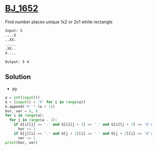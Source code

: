 # [BJ_1652](https://acmicpc.net/problem/1652)

Find number places unique 1x2 or 2x1 white rectangle

```txt
Input: 5
....X
..XX.
.....
.XX..
X....

Output: 5 4
```

## Solution

* py

```py
a = int(input())
G = [input() + 'X' for i in range(a)]
G.append('X' * (a + 1))
hor, ver = 0, 0
for i in range(a):
  for j in range(a - 1):
    if G[i][j] == '.' and G[i][j + 1] == '.' and G[i][j + 2] == 'X':
      hor += 1
    if G[j][i] == '.' and G[j + 1][i] == '.' and G[j + 2][i] == 'X':
      ver += 1
print(hor, ver)
```
